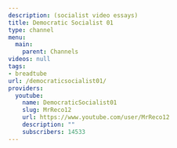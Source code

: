```yaml
---
description: (socialist video essays)
title: Democratic Socialist 01
type: channel
menu:
  main:
    parent: Channels
videos: null
tags:
- breadtube
url: /democraticsocialist01/
providers:
  youtube:
    name: DemocraticSocialist01
    slug: MrReco12
    url: https://www.youtube.com/user/MrReco12
    description: ""
    subscribers: 14533
---
```

